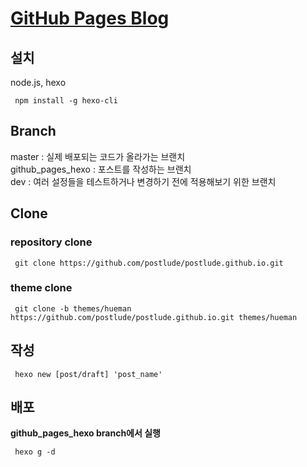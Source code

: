 [GitHub Pages Blog](https://postlude.github.io)
=================

## 설치
node.js, hexo
<pre><code> npm install -g hexo-cli </code></pre>

## Branch
master : 실제 배포되는 코드가 올라가는 브랜치<br>
github_pages_hexo : 포스트를 작성하는 브랜치<br>
dev : 여러 설정들을 테스트하거나 변경하기 전에 적용해보기 위한 브랜치

## Clone
### repository clone
<pre><code> git clone https://github.com/postlude/postlude.github.io.git </code></pre>

### theme clone
<pre><code> git clone -b themes/hueman https://github.com/postlude/postlude.github.io.git themes/hueman </code></pre>

## 작성
<pre><code> hexo new [post/draft] 'post_name'</code></pre>

## 배포
**github_pages_hexo branch에서 실행**
<pre><code> hexo g -d</code></pre>